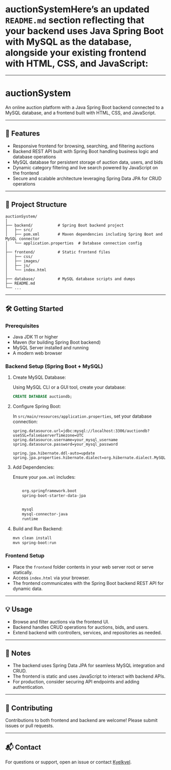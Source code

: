 # auctionSystemHere’s an updated `README.md` section reflecting that your backend uses Java Spring Boot with MySQL as the database, alongside your existing frontend with HTML, CSS, and JavaScript:

---

# auctionSystem

An online auction platform with a Java Spring Boot backend connected to a MySQL database, and a frontend built with HTML, CSS, and JavaScript.

---

## 🚀 Features

- Responsive frontend for browsing, searching, and filtering auctions
- Backend REST API built with Spring Boot handling business logic and database operations
- MySQL database for persistent storage of auction data, users, and bids
- Dynamic category filtering and live search powered by JavaScript on the frontend
- Secure and scalable architecture leveraging Spring Data JPA for CRUD operations

---

## 📂 Project Structure

```
auctionSystem/
│
├── backend/           # Spring Boot backend project
│   ├── src/
│   ├── pom.xml        # Maven dependencies including Spring Boot and MySQL connector
│   └── application.properties  # Database connection config
│
├── frontend/          # Static frontend files
│   ├── css/
│   ├── images/
│   ├── js/
│   └── index.html
│
├── database/          # MySQL database scripts and dumps
├── README.md
└── ...
```

---

## 🛠️ Getting Started

### Prerequisites

- Java JDK 11 or higher
- Maven (for building Spring Boot backend)
- MySQL Server installed and running
- A modern web browser

### Backend Setup (Spring Boot + MySQL)

1. Create MySQL Database:

   Using MySQL CLI or a GUI tool, create your database:

   ```sql
   CREATE DATABASE auctiondb;
   ```

2. Configure Spring Boot:

   In `src/main/resources/application.properties`, set your database connection:

   ```properties
   spring.datasource.url=jdbc:mysql://localhost:3306/auctiondb?useSSL=false&serverTimezone=UTC
   spring.datasource.username=your_mysql_username
   spring.datasource.password=your_mysql_password

   spring.jpa.hibernate.ddl-auto=update
   spring.jpa.properties.hibernate.dialect=org.hibernate.dialect.MySQL8Dialect
   ```

3. Add Dependencies:

   Ensure your `pom.xml` includes:

   ```xml
   
       org.springframework.boot
       spring-boot-starter-data-jpa
   
   
       mysql
       mysql-connector-java
       runtime
   
   ```

4. Build and Run Backend:

   ```bash
   mvn clean install
   mvn spring-boot:run
   ```

### Frontend Setup

- Place the `frontend` folder contents in your web server root or serve statically.
- Access `index.html` via your browser.
- The frontend communicates with the Spring Boot backend REST API for dynamic data.

---

## 💡 Usage

- Browse and filter auctions via the frontend UI.
- Backend handles CRUD operations for auctions, bids, and users.
- Extend backend with controllers, services, and repositories as needed.

---

## 📄 Notes

- The backend uses Spring Data JPA for seamless MySQL integration and CRUD.
- The frontend is static and uses JavaScript to interact with backend APIs.
- For production, consider securing API endpoints and adding authentication.

---

## 🤝 Contributing

Contributions to both frontend and backend are welcome! Please submit issues or pull requests.

---

## 📬 Contact

For questions or support, open an issue or contact [Kyelkyel](https://github.com/Kyelkyel).


